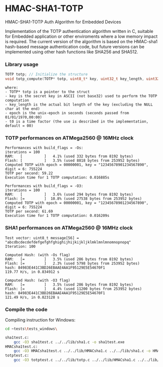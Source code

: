 # HMAC-SHA1-TOTP
HMAC-SHA1-TOTP Auth Algorithm for Embedded Devices
 
Implementation of the TOTP authentication algorithm written in C, suitable for Embedded application or other enviroments where a low memory impact is required.
The current version of the algorithm is based on the HMAC-sha1 hash-based message authentication code, but future versions can be implemented using other hash functions like SHA256 and SHA512.

### Library usage
```c
TOTP totp; // Initialize the structure
void totp_compute(TOTP* totp, uint8_t* key, uint32_t key_length, uint32_t epoch, uint32_t t0, uint32_t t_interval, uint8_t digit, uint8_t* destination_string);
```
```
where:
- TOTP* totp is a pointer to the struct
- key is the secret key in ASCII (not base32) used to perform the TOTP computation
- key_length is the actual bit length of the key (excluding the NULL char at the end)
- epoch is the unix-epoch in seconds (seconds passed from 01/01/1970,00:00)
- t0 is a time factor (the use is described in the implementation, default = 00)
```
### TOTP performances on ATMega2560 @ 16MHz clock
```
Performances with build_flags = -Os:
iterations = 100
RAM:   [          ]   4.1% (used 332 bytes from 8192 bytes)
Flash: [          ]   3.5% (used 8818 bytes from 253952 bytes)
Computed TOTP with epoch = 00000001, key = "12345678901234567890", digit = 6: 755224
TOTP per second: 59.22
Execution time for 1 TOTP computation: 0.016885s

Performances with build_flags = -O3:
iterations = 100
RAM:   [          ]   3.6% (used 294 bytes from 8192 bytes)     
Flash: [=         ]  10.8% (used 27538 bytes from 253952 bytes)
Computed TOTP with epoch = 00000001, key = "12345678901234567890", digit = 6: 755224
TOTP per second: 61.69
Execution time for 1 TOTP computation: 0.016209s
```
### SHA1 performances on ATMega2560 @ 16MHz clock
```
Test vector: uint8_t message[56] = "abcdbcdecdefdefgefghfghighijhijkijkljklmklmnlmnomnopnopq"
Iteration: 100

Computed Hash: (with -Os flag)
RAM:   [=         ]   3.5% (used 286 bytes from 8192 bytes)
Flash: [=         ]   2.3% (used 5798 bytes from 253952 bytes)
hash: 84983E441C3BD26EBAAE4AA1F95129E5E54670F1
119.77 H/s, in 0.834912 s

Computed Hash: (with -O3 flag)
RAM:   [=         ]   3.5% (used 286 bytes from 8192 bytes)
Flash: [=         ]   4.4% (used 11200 bytes from 253952 bytes)
hash: 84983E441C3BD26EBAAE4AA1F95129E5E54670F1
121.49 H/s, in 0.823128 s
```
### Compile the code
Compiling instruction for Windows:
```bash
cd ~tests\tests_windows\

sha1test.c:
    gcc -O3 sha1test.c ../../lib/sha1.c -o sha1test.exe
HMACsha1test.c:
    gcc -O3 HMACsha1test.c ../../lib/HMACsha1.c ../../lib/sha1.c -o HMACsha1test.exe
totptest.c:
    gcc -O3 totptest.c ../../lib/totp.c ../../lib/HMACsha1.c ../../lib/sha1.c -o totptest.exe
```
